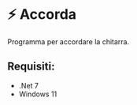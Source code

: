 # ⚡ Accorda
Programma per accordare la chitarra.

Requisiti:
---------------	
* .Net 7 
* Windows 11
